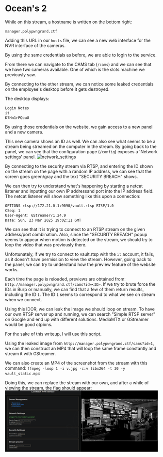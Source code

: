 # Ocean's 2

While on this stream, a hostname is written on the bottom right:
```
manager.polypwngrand.ctf
```

Adding this URL in our `hosts` file, we can see a new web interface for the NVR interface of the cameras.

By using the same credentials as before, we are able to login to the service.

From there we can navigate to the CAMS tab (`/cams`) and we can see that we have two cameras available. One of which is the slots machine we previously saw.

By connecting to the other stream, we can notice some leaked credentials on the employee's desktop before it gets destroyed.

The desktop displays:
```
Login Notes
it
K7Hn1rPQouU
```

By using those credentials on the website, we gain access to a new panel and a new camera.

This new camera shows an ID as well. We can also see what seems to be a stream being streamed on the computer in the stream. By going back to the panel, we can see that the configuration page (`/config`) exposes a 'Network settings' panel.
![network_settings](res/network_settings.png)

By connecting to the security stream via RTSP, and entering the ID shown on the stream on the page with a random IP address, we can see that the screen goes green/gray and the text "SECURITY BREACH" shows.

We can then try to understand what's happening by starting a netcat listener and inputting our own IP addressand port into the IP address field. The netcat listener will show something like this upon a connection:
```
OPTIONS rtsp://172.21.0.1:9090/vault.rtsp RTSP/1.0
CSeq: 1
User-Agent: GStreamer/1.24.9
Date: Sun, 23 Mar 2025 19:02:11 GMT

```

We can see that it is trying to connect to an RTSP stream on the given address/port combination. Also, since the "SECURITY BREACH" popup seems to appear when motion is detected on the stream, we should try to loop the video that was previously there.

Unfortunately, if we try to connect to vault.rtsp with the `it` account, it fails, as it doesn't have permission to view the stream.
However, going back to the panel, we can try to understand how the preview feature of the website works.

Each time the page is reloaded, previews are obtained from: `http://manager.polypwngrand.ctf/cams?id=<ID>`.
If we try to brute force the IDs in Burp or manually, we can find that a few of them return results, including the ID `1`. The ID `1` seems to correspond to what we see on stream when we connect.

Using this IDOR, we can leak the image we should loop on stream. To have our own RTSP server up and running, we can search "Simple RTSP server" on Google and end up with different solutions. MediaMTX or GStreamer would be good otpions.

For the sake of this writeup, I will use [this script](https://github.com/viniciusarruda/rtsp-server/blob/main/main.py).

Using the leaked image from `http://manager.polypwngrand.ctf/cams?id=1`, we can then construct an MP4 that will loop the same frame constantly and stream it with GStreamer.

We can also create an MP4 of the screenshot from the stream with this command:
`ffmpeg -loop 1 -i v.jpg -c:v libx264 -t 30 -y vault_static.mp4`

Doing this, we can replace the stream with our own, and after a while of viewing the stream, the flag should appear:
![Flag](flag.png)